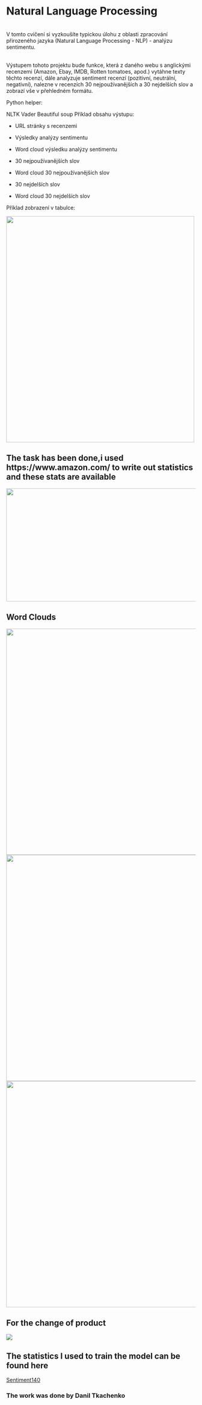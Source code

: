 <h1>Natural Language Processing</h1>

<p style="white-space: pre-line">
V tomto cvičení si vyzkoušíte typickou úlohu z oblasti zpracování přirozeného jazyka (Natural Language Processing - NLP) - analýzu sentimentu.

Výstupem tohoto projektu bude funkce, která z daného webu s anglickými recenzemi (Amazon, Ebay, IMDB, Rotten tomatoes, apod.) vytáhne texty těchto recenzí, dále analyzuje sentiment recenzí (pozitivní, neutrální, negativní), nalezne v recenzích 30 nejpoužívanějších a 30 nejdelších slov a zobrazí vše v přehledném formátu.

Python helper:

NLTK 
Vader
Beautiful soup
Příklad obsahu výstupu:

- URL stránky s recenzemi

- Výsledky analýzy sentimentu

- Word cloud výsledku analýzy sentimentu

- 30 nejpoužívanějších slov

- Word cloud 30 nejpoužívanějších slov

- 30 nejdelších slov

- Word cloud 30 nejdelších slov

Příklad zobrazení v tabulce:
</p>
<img width="500" height="600" src="https://user-images.githubusercontent.com/75219332/226048110-aee6a14e-b95c-4a26-8291-a9c51ddb649c.png"></img>
<h2>The task has been done,i used https://www.amazon.com/ to write out statistics and these stats are available </h2>

<img width="800" height="300" src="https://user-images.githubusercontent.com/75219332/226055252-058dea4f-474a-4403-bdcd-fece9904dcbb.png"></img>
<h2>Word Clouds</h2>
<img width="600" height="600" src="https://user-images.githubusercontent.com/75219332/226056102-6f70870d-d657-4e89-bef7-3ca7e4159eef.png"></img>
<img width="600" height="600" src="https://user-images.githubusercontent.com/75219332/226056315-1c7dcf7e-de89-4e39-898d-0e1459352566.png"></img>
<img width="600" height="600" src="https://user-images.githubusercontent.com/75219332/226056335-e6a6e9a1-1df3-4ae0-94a3-b10f4e18bdeb.png"></img>
<h2>For the change of product</h2>
<img src="https://user-images.githubusercontent.com/75219332/226057494-83441997-bf2b-4b4a-a5f4-a84374035fdc.png"></img>

<h2>The statistics I used to train the model can be found here</h2>
<a href="http://help.sentiment140.com/for-students">Sentiment140</a>
<h3>The work was done by Danil Tkachenko </h3>


